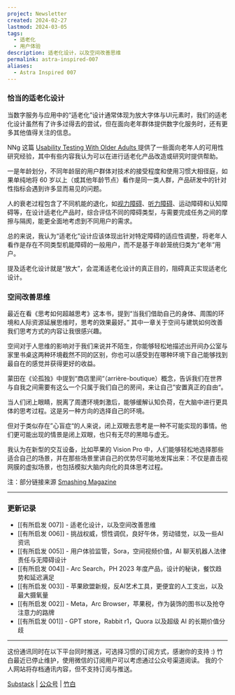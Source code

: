 ```yaml
---
project: Newsletter
created: 2024-02-27
lastmod: 2024-03-05
tags:
  - 适老化
  - 用户体验
description: 适老化设计，以及空间改善思维
permalink: astra-inspired-007
aliases:
  - Astra Inspired 007
---
```

### 恰当的适老化设计

当数字服务与应用中的“适老化”设计通常体现为放大字体与UI元素时，我们的适老化设计虽然有了许多过得去的尝试，但在面向老年群体提供数字化服务时，还有更多其他值得关注的信息。

NNg 这篇 [Usability Testing With Older Adults ](https://www.nngroup.com/articles/usability-testing-older-adults/)提供了一些面向老年人的可用性研究经验，其中有些内容我认为可以在进行适老化产品改造或研究时提供帮助。

一是年龄划分，不同年龄层的用户群体对技术的接受程度和使用习惯大相径庭，如果单纯地将 60 岁以上（或其他年龄节点）看作是同一类人群，产品研发中的针对性指标会遇到许多显而易见的问题。

人的衰老过程包含了不同机能的退化，如[视力障碍](https://medium.com/salesforce-ux/what-you-can-learn-from-older-adults-about-accessible-design-63181b450863)、[听力障碍](https://medium.com/digital-assistant-academy/voice-design-strategies-for-the-elderly-population-17ea9c83859f)、运动障碍和认知障碍等，在设计适老化产品时，综合评估不同的障碍类型，与需要完成任务之间的摩擦与隔阂，能更全面地考虑到不同用户的需求。

总的来说，我认为“适老化”设计应该体现出针对特定障碍的适应性调整，将老年人看作是存在不同类型机能障碍的一般用户，而不是基于年龄笼统归类为“老年”用户。

提及适老化设计就是“放大”，会混淆适老化设计的真正目的，阻碍真正实现适老化设计。

### 空间改善思维

最近在看《思考如何超越思考》这本书，提到“当我们借助自己的身体、周围的环境和人际资源延展思维时，思考的效果最好。” 其中一章关于空间与建筑如何改善我们思考方式的内容让我很感兴趣。

空间对于人思维的影响对于我们来说并不陌生，你能够轻松地描述出开间办公室与家里书桌这两种环境截然不同的区别，你也可以感受到在哪种环境下自己能够找到最自在的感觉并获得更好的收益。

蒙田在《论孤独》中提到“商店里间“（arrière-boutique）概念，告诉我们在世界与自我之间需要有这么一个只属于我们自己的房间，来让自己”安置真正的自由“。

当人们闭上眼睛，脱离了周遭环境刺激后，能够缓解认知负荷，在大脑中进行更具体的思考过程。这是另一种方向的选择自己的环境。

但对于类似存在”心盲症“的人来说，闭上双眼去思考是一种不可能实现的事情。他们更可能出现的情景是闭上双眼，也只有无尽的黑暗与虚无。

我认为在新型的交互设备，比如苹果的 Vision Pro 中，人们能够轻松地选择那些适合自己的场景，并在那些场景里讲自己的优势尽可能地发挥出来：不仅是直击视网膜的虚拟场景，也包括模拟大脑内向化的具体思考过程。

注：部分链接来源 [Smashing Magazine](https://www.smashingmagazine.com/2024/02/guide-designing-older-adults/)

---
### 更新记录

- [[有所启发 007]] - 适老化设计，以及空间改善思维
- [[有所启发 006]] - 挑战权威，惯性调侃，良好午休，劳动错觉，以及一些AI资讯
- [[有所启发 005]] - 用户体验监管，Sora，空间视频价值，AI 聊天机器人法律责任与无障碍设计
- [[有所启发 004]] - Arc Search，PH 2023 年度产品，设计的秘诀，餐饮趋势和延迟满足
- [[有所启发 003]] - 苹果欧盟新规，反AI艺术工具，更便宜的人工支出，以及最大摄氧量
-  [[有所启发 002]] - Meta，Arc Browser，苹果税，作为装饰的图书以及抢夺注意力的路牌
-  [[有所启发 001]] - GPT store，Rabbit r1，Quora 以及超级 AI 的长期价值分歧

---

这份通讯同时在以下平台同时推送，可选择习惯的订阅方式，感谢你的支持 :)
竹白最近已停止维护，使用微信的订阅用户可以考虑通过公众号渠道阅读。
我的个人网站将存档通讯内容，但不支持订阅与推送。

[Substack](https://yishan.substack.com/) | [公众号](https://mp.weixin.qq.com/s/PwzZMluKeIoU5X-ngJe32A) | [竹白](https://speciouspm.zhubai.love/)
